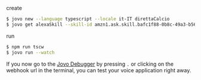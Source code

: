create 

```sh
$ jovo new --language typescript --locale it-IT direttaCalcio
$ jovo get alexaSkill --skill-id amzn1.ask.skill.bafc1f88-0b8c-49a3-b56a-64754c0d39ba -r -b --overwrite
```

run

```sh
$ npm run tscw
$ jovo run --watch
```



If you now go to the [Jovo Debugger](https://www.jovo.tech/marketplace/jovo-plugin-debugger) by pressing `.` 
or clicking on the webhook url in the terminal, you can test your voice application right away.

